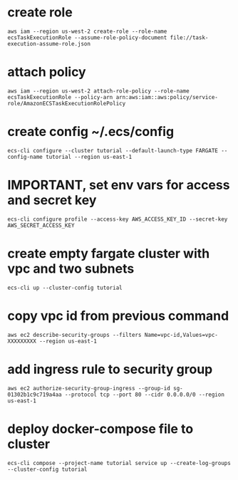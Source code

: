 # create role 
```
aws iam --region us-west-2 create-role --role-name ecsTaskExecutionRole --assume-role-policy-document file://task-execution-assume-role.json 
```
# attach policy
```
aws iam --region us-west-2 attach-role-policy --role-name ecsTaskExecutionRole --policy-arn arn:aws:iam::aws:policy/service-role/AmazonECSTaskExecutionRolePolicy 
```

# create config ~/.ecs/config 
```
ecs-cli configure --cluster tutorial --default-launch-type FARGATE --config-name tutorial --region us-east-1 
```

# IMPORTANT, set env vars for access and secret key 
```
ecs-cli configure profile --access-key AWS_ACCESS_KEY_ID --secret-key AWS_SECRET_ACCESS_KEY 
``` 

# create empty fargate cluster with vpc and two subnets 
```
ecs-cli up --cluster-config tutorial
``` 

# copy vpc id from previous command 
```
aws ec2 describe-security-groups --filters Name=vpc-id,Values=vpc-XXXXXXXXX --region us-east-1
``` 

# add ingress rule to security group 
```
aws ec2 authorize-security-group-ingress --group-id sg-01302b1c9c719a4aa --protocol tcp --port 80 --cidr 0.0.0.0/0 --region us-east-1 
``` 

# deploy docker-compose file to cluster 
```
ecs-cli compose --project-name tutorial service up --create-log-groups --cluster-config tutorial
```
